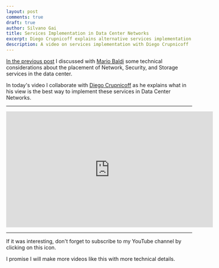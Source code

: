```yaml
---
layout: post
comments: true
draft: true
author: Silvano Gai
title: Services Implementation in Data Center Networks
excerpt: Diego Crupnicoff explains alternative services implementation
description: A video on services implementation with Diego Crupnicoff
---
```

[In the previous post](https://silvanogai.github.io/posts/service-edge/) I discussed with [Mario Baldi](https://www.linkedin.com/in/mario-baldi/) some technical considerations about the placement of Network, Security, and Storage services in the data center.

In today's video I collaborate with [Diego Crupnicoff](https://pensando.io/about/#bio-11) as he explains what in his view is the best way to implement these services in Data Center Networks.

---

<iframe width="560" height="315" src="https://www.youtube.com/embed/-mVy9_LbQj4" frameborder="0" allow="accelerometer; autoplay; encrypted-media; gyroscope; picture-in-picture" allowfullscreen></iframe>

---

If it was interesting, don't forget to subscribe to my YouTube channel by clicking on this icon.

<script src="https://apis.google.com/js/platform.js"></script>

<div class="g-ytsubscribe" data-channelid="UCZ_wzpfcZXi9iZ5DkYNVBsA" data-layout="default" data-count="default"></div>

I promise I will make more videos like this with more technical details.
